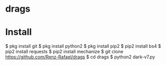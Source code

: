 # drags
# Install #
$ pkg install git
$ pkg install python2
$ pkg install pip2
$ pip2 install bs4
$ pip2 install requests
$ pip2 install mechanize
$ git clone https://github.com/Renz-Rafael/drags
$ cd drags
$ python2 dark-v7.py
